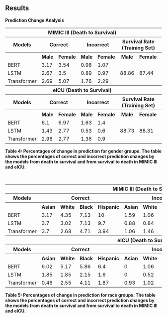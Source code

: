 ## Results ##
**Prediction Change Analysis**

<table>
  <tr>
    <th colspan="7">MIMIC III (Death to Survival)</th>
    <th colspan="7">MIMIC III (Survival to Death)</th>
  </tr>
  <tr>
    <th>Models</th>
    <th colspan="2">Correct</th>
    <th colspan="2">Incorrect</th>
    <th colspan="2">Survival Rate (Training Set)</th>
    <th colspan="2">Correct</th>
    <th colspan="2">Incorrect</th>
    <th colspan="2">Death Rate (Training Set)</th>
  </tr>
  <tr>
    <th></th><th>Male</th><th>Female</th><th>Male</th><th>Female</th><th>Male</th><th>Female</th>
    <th>Male</th><th>Female</th><th>Male</th><th>Female</th><th>Male</th><th>Female</th>
  </tr>
  <tr><td>BERT</td><td>3.17</td><td>3.54</td><td>0.98</td><td>1.07</td><td></td><td></td><td>1.28</td><td>1.76</td><td>7.03</td><td>7.32</td><td></td><td></td></tr>
  <tr><td>LSTM</td><td>2.67</td><td>3.5</td><td>0.89</td><td>0.97</td><td>88.86</td><td>87.44</td><td>0.59</td><td>0.35</td><td>1.34</td><td>1.07</td><td>11.14</td><td>12.56</td></tr>
  <tr><td>Transformer</td><td>2.69</td><td>5.07</td><td>1.76</td><td>2.29</td><td></td><td></td><td>1.22</td><td>1.23</td><td>3.47</td><td>2.71</td><td></td><td></td></tr>

  <tr><th colspan="7">eICU (Death to Survival)</th><th colspan="7">eICU (Survival to Death)</th></tr>
  <tr>
    <th>Models</th>
    <th colspan="2">Correct</th>
    <th colspan="2">Incorrect</th>
    <th colspan="2">Survival Rate (Training Set)</th>
    <th colspan="2">Correct</th>
    <th colspan="2">Incorrect</th>
    <th colspan="2">Death Rate (Training Set)</th>
  </tr>
  <tr>
    <th></th><th>Male</th><th>Female</th><th>Male</th><th>Female</th><th>Male</th><th>Female</th>
    <th>Male</th><th>Female</th><th>Male</th><th>Female</th><th>Male</th><th>Female</th>
  </tr>
  <tr><td>BERT</td><td>6.1</td><td>6.97</td><td>1.63</td><td>1.4</td><td></td><td></td><td>0.47</td><td>0.6</td><td>3.36</td><td>2.93</td><td></td><td></td></tr>
  <tr><td>LSTM</td><td>1.43</td><td>2.77</td><td>0.53</td><td>0.6</td><td>88.73</td><td>88.31</td><td>0.43</td><td>0.35</td><td>1.71</td><td>1</td><td>11.27</td><td>11.69</td></tr>
  <tr><td>Transformer</td><td>2.98</td><td>2.77</td><td>1.36</td><td>0.9</td><td></td><td></td><td>0.76</td><td>0.97</td><td>2.42</td><td>5.28</td><td></td><td></td></tr>
</table>

**Table 4: Percentages of change in prediction for gender groups. The table shows the percentages of correct and incorrect prediction changes by the models from death to survival and from survival to death in MIMIC III and eICU.**

<br />

<table>
  <tr>
    <th colspan="13">MIMIC III (Death to Survival)</th>
    <th colspan="13">MIMIC III (Survival to Death)</th>
  </tr>
  <tr>
    <th>Models</th>
    <th colspan="4">Correct</th>
    <th colspan="4">Incorrect</th>
    <th colspan="4">Survival Rate (Training Set)</th>
    <th colspan="4">Correct</th>
    <th colspan="4">Incorrect</th>
    <th colspan="4">Death Rate (Training Set)</th>
  </tr>
  <tr>
    <th></th>
    <th>Asian</th><th>White</th><th>Black</th><th>Hispanic</th>
    <th>Asian</th><th>White</th><th>Black</th><th>Hispanic</th>
    <th>Asian</th><th>White</th><th>Black</th><th>Hispanic</th>
    <th>Asian</th><th>White</th><th>Black</th><th>Hispanic</th>
    <th>Asian</th><th>White</th><th>Black</th><th>Hispanic</th>
    <th>Asian</th><th>White</th><th>Black</th><th>Hispanic</th>
  </tr>
  <tr><td>BERT</td><td>3.17</td><td>4.35</td><td>7.13</td><td>10</td><td>1.59</td><td>1.06</td><td>2.64</td><td>1.21</td><td></td><td></td><td></td><td></td><td>0.53</td><td>1.5</td><td>0.92</td><td>0.3</td><td>8.47</td><td>6.85</td><td>1.95</td><td>2.12</td><td></td><td></td><td></td><td></td></tr>
  <tr><td>LSTM</td><td>3.7</td><td>3.02</td><td>7.13</td><td>9.7</td><td>6.88</td><td>0.84</td><td>1.03</td><td>1.82</td><td>87.81</td><td>88.95</td><td>93.04</td><td>92.62</td><td>0</td><td>0.49</td><td>0.11</td><td>0</td><td>0</td><td>1.37</td><td>0.69</td><td>0</td><td>12.19</td><td>11.05</td><td>6.96</td><td>7.38</td></tr>
  <tr><td>Transformer</td><td>3.7</td><td>2.68</td><td>4.71</td><td>3.94</td><td>1.06</td><td>1.46</td><td>2.76</td><td>2.73</td><td></td><td></td><td></td><td></td><td>3.17</td><td>0.72</td><td>0.23</td><td>0</td><td>0.53</td><td>2.16</td><td>1.61</td><td>0.3</td><td></td><td></td><td></td><td></td></tr>

  <tr><th colspan="13">eICU (Death to Survival)</th><th colspan="13">eICU (Survival to Death)</th></tr>
  <tr>
    <th>Models</th>
    <th colspan="4">Correct</th>
    <th colspan="4">Incorrect</th>
    <th colspan="4">Survival Rate (Training Set)</th>
    <th colspan="4">Correct</th>
    <th colspan="4">Incorrect</th>
    <th colspan="4">Death Rate (Training Set)</th>
  </tr>
  <tr>
    <th></th>
    <th>Asian</th><th>White</th><th>Black</th><th>Hispanic</th>
    <th>Asian</th><th>White</th><th>Black</th><th>Hispanic</th>
    <th>Asian</th><th>White</th><th>Black</th><th>Hispanic</th>
    <th>Asian</th><th>White</th><th>Black</th><th>Hispanic</th>
    <th>Asian</th><th>White</th><th>Black</th><th>Hispanic</th>
    <th>Asian</th><th>White</th><th>Black</th><th>Hispanic</th>
  </tr>
  <tr><td>BERT</td><td>6.02</td><td>5.17</td><td>5.86</td><td>6.4</td><td>0</td><td>1.06</td><td>0.88</td><td>0.53</td><td></td><td></td><td></td><td></td><td>0</td><td>0.8</td><td>0.81</td><td>1.07</td><td>2.31</td><td>3.9</td><td>4.38</td><td>3.47</td><td></td><td></td><td></td><td></td></tr>
  <tr><td>LSTM</td><td>1.85</td><td>1.85</td><td>2.15</td><td>1.6</td><td>0</td><td>0.52</td><td>0.74</td><td>0.53</td><td>87.68</td><td>88.31</td><td>90.22</td><td>88.55</td><td>0</td><td>0.71</td><td>0.47</td><td>0.27</td><td>3.7</td><td>2.37</td><td>1.41</td><td>1.87</td><td>12.32</td><td>11.69</td><td>9.78</td><td>11.45</td></tr>
  <tr><td>Transformer</td><td>0.46</td><td>2.55</td><td>4.11</td><td>1.87</td><td>0.93</td><td>1.02</td><td>0.81</td><td>0.27</td><td></td><td></td><td></td><td></td><td>0.46</td><td>0.96</td><td>0.54</td><td>0.8</td><td>0.93</td><td>3.17</td><td>1.62</td><td>1.87</td><td></td><td></td><td></td><td></td></tr>
</table>

**Table 5: Percentages of change in prediction for race groups. The table shows the percentages of correct and incorrect prediction changes by the models from death to survival and from survival to death in MIMIC III and eICU.**

<br />
